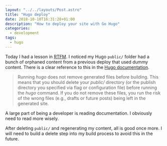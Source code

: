 ```yaml
---
layout: "../../layouts/Post.astro"
title: "Hugo deploy"
date: 2018-10-10T16:31:28+01:00
description: "How to deploy your site with Go Hugo"
categories:
  - development
tags:
  - hugo
---
```


Today I had a lesson in [RTFM](https://en.wikipedia.org/wiki/RTFM). I noticed my Hugo `public/` folder had a bunch of orphaned content from a previous deploy that used dummy content. There is a clear reference to this in the [Hugo documentation](https://gohugo.io/getting-started/usage/#deploy-your-website).

<!--more-->

> Running _hugo_ does not remove generated files before building. This means that you should delete your _public/_ directory (or the publish directory you specified via flag or configuration file) before running the _hugo_ command. If you do not remove these files, you run the risk of the wrong files (e.g., drafts or future posts) being left in the generated site.

A large part of being a developer is reading documentation. I obviously need to read more wisely.

After deleting `public/` and regenerating my content, all is good once more. I will need to build a delete step into my build process to avoid this in the future.
